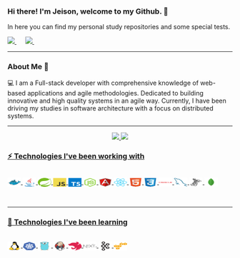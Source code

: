 ### Hi there! I'm Jeison, welcome to my Github. 👋

In here you can find my personal study repositories and some special tests.

<a href="mailto:jeizon.borba@gmail.com">
  <img src="https://img.shields.io/badge/gmail-%23D14836.svg?&style=for-the-badge&logo=gmail&logoColor=white" />
</a>&nbsp;&nbsp;&nbsp;&nbsp;
<a href="https://www.linkedin.com/in/jeison-de-borba">
  <img src="https://img.shields.io/badge/linkedin-%230077B5.svg?&style=for-the-badge&logo=linkedin&logoColor=white" />
</a>&nbsp;&nbsp;&nbsp;&nbsp;

<hr />

### About Me 🚀
💻 I am a Full-stack developer with comprehensive knowledge of web-based applications and agile methodologies. Dedicated to building innovative and high quality systems in an agile way. Currently, I have been driving my studies in software architecture with a focus on distributed systems.


<hr />

<div align="center">
  <a href="https://github.com/jeisonBorba">
  <img height="180em" src="https://github-readme-stats.vercel.app/api?username=jeisonBorba&show_icons=true&theme=tokyonight&include_all_commits=true&count_private=true"/>
  <img height="180em" src="https://github-readme-stats.vercel.app/api/top-langs/?username=jeisonBorba&layout=compact&langs_count=7&theme=tokyonight"/>
</div>
  
 ### ⚡ Technologies I've been working with
  
<div style="display: inline_block"><br>
  <img align="center" alt="Docker" height="20" width="30" src="https://raw.githubusercontent.com/devicons/devicon/master/icons/docker/docker-original.svg">
  <img align="center" alt="Java" height="20" width="30" src="https://raw.githubusercontent.com/devicons/devicon/master/icons/java/java-original.svg">
  <img align="center" alt="Spring" height="20" width="30" src="https://raw.githubusercontent.com/devicons/devicon/master/icons/spring/spring-original.svg">
  <img align="center" alt="Javascript" height="20" width="30" src="https://raw.githubusercontent.com/devicons/devicon/master/icons/javascript/javascript-original.svg">
  <img align="center" alt="Typescript" height="20" width="30" src="https://raw.githubusercontent.com/devicons/devicon/master/icons/typescript/typescript-original.svg">
  <img align="center" alt="Node" height="20" width="30" src="https://raw.githubusercontent.com/devicons/devicon/master/icons/nodejs/nodejs-original.svg">
  <img align="center" alt="Angular" height="20" width="30" src="https://raw.githubusercontent.com/devicons/devicon/master/icons/angularjs/angularjs-original.svg">
  <img align="center" alt="React" height="20" width="30" src="https://raw.githubusercontent.com/devicons/devicon/master/icons/react/react-original.svg"> 
  <img align="center" alt="Html5" height="20" width="30" src="https://raw.githubusercontent.com/devicons/devicon/master/icons/html5/html5-original.svg">
  <img align="center" alt="CSS3" height="20" width="30" src="https://raw.githubusercontent.com/devicons/devicon/master/icons/css3/css3-original.svg">
  <img align="center" alt="Oracle" height="20" width="30" src="https://raw.githubusercontent.com/devicons/devicon/master/icons/oracle/oracle-original.svg">
  <img align="center" alt="MySQL" height="20" width="30" src="https://raw.githubusercontent.com/devicons/devicon/master/icons/mysql/mysql-original.svg">
  <img align="center" alt="SQLServer" height="20" width="30" src="https://raw.githubusercontent.com/devicons/devicon/master/icons/microsoftsqlserver/microsoftsqlserver-plain.svg">
  <img align="center" alt="Mongo" height="20" width="30" src="https://raw.githubusercontent.com/devicons/devicon/master/icons/mongodb/mongodb-original.svg">                   
</div>
  
  
<br /><hr />

### 🌱 Technologies I've been learning
  
<div style="display: inline_block"><br>
  <img align="center" alt="Linux" height="20" width="30" src="https://raw.githubusercontent.com/devicons/devicon/master/icons/linux/linux-original.svg">
  <img align="center" alt="Kubernetes" height="20" width="30" src="https://raw.githubusercontent.com/devicons/devicon/master/icons/kubernetes/kubernetes-plain.svg">
  <img align="center" alt="Golang" height="20" width="30" src="https://raw.githubusercontent.com/devicons/devicon/master/icons/go/go-original.svg"> 
  <img align="center" alt="Jenkins" height="20" width="30" src="https://raw.githubusercontent.com/devicons/devicon/master/icons/jenkins/jenkins-original.svg">  
  <img align="center" alt="Jenkins" height="20" width="30" src="https://raw.githubusercontent.com/devicons/devicon/master/icons/nestjs/nestjs-plain.svg">
  <img align="center" alt="Jenkins" height="20" width="30" src="https://raw.githubusercontent.com/devicons/devicon/master/icons/nextjs/nextjs-original-wordmark.svg">
  <img align="center" alt="Jenkins" height="20" width="30" src="https://raw.githubusercontent.com/devicons/devicon/master/icons/apachekafka/apachekafka-original.svg">
  <img align="center" alt="Jenkins" height="20" width="30" src="https://raw.githubusercontent.com/devicons/devicon/master/icons/amazonwebservices/amazonwebservices-original.svg">
</div>

<!--
**jeisonBorba/jeisonBorba** is a ✨ _special_ ✨ repository because its `README.md` (this file) appears on your GitHub profile.

Here are some ideas to get you started:

- 🔭 I’m currently working on ...
- 🌱 I’m currently learning ...
- 👯 I’m looking to collaborate on ...
- 🤔 I’m looking for help with ...
- 💬 Ask me about ...
- 📫 How to reach me: ...
- 😄 Pronouns: ...
- ⚡ Fun fact: ...
-->
